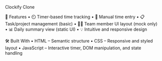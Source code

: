 Clockify Clone


🚀 Features
	•	⏲️ Timer-based time tracking
	•	📝 Manual time entry
	•	📋 Task/project management (basic)
	•	🧑‍💼 Team member UI layout (mock only)
	•	📊 Daily summary view (static UI)
	•	💡 Intuitive and responsive design

🛠️ Built With
	•	HTML – Semantic structure
	•	CSS – Responsive and styled layout
	•	JavaScript – Interactive timer, DOM manipulation, and state handling
